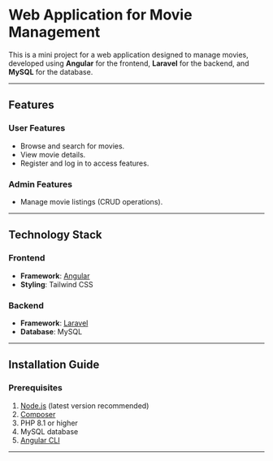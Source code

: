# Web Application for Movie Management

This is a mini project for a web application designed to manage movies, developed using **Angular** for the frontend, **Laravel** for the backend, and **MySQL** for the database.

---

## Features

### User Features
- Browse and search for movies.
- View movie details.
- Register and log in to access features.


### Admin Features
- Manage movie listings (CRUD operations).



---

## Technology Stack

### Frontend
- **Framework**: [Angular](https://angular.io/)
- **Styling**: Tailwind CSS

### Backend
- **Framework**: [Laravel](https://laravel.com/)
- **Database**: MySQL

---

## Installation Guide

### Prerequisites
1. [Node.js](https://nodejs.org/) (latest version recommended)
2. [Composer](https://getcomposer.org/)
3. PHP 8.1 or higher
4. MySQL database
5. [Angular CLI](https://angular.io/cli)

---


